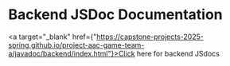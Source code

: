 # Backend JSDoc Documentation

<a target="_blank" href={"https://capstone-projects-2025-spring.github.io/project-aac-game-team-a/javadoc/backend/index.html"}>Click here for backend JSdocs</a>
